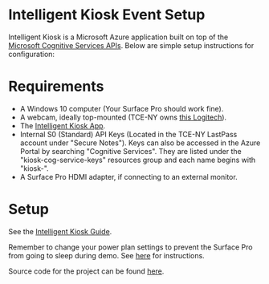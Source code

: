 # Intelligent Kiosk Event Setup

Intelligent Kiosk is a Microsoft Azure application built on top of the [Microsoft Cognitive Services APIs](https://www.microsoft.com/cognitive-services). Below are simple setup instructions for configuration:

# Requirements
* A Windows 10 computer (Your Surface Pro should work fine).
* A webcam, ideally top-mounted (TCE-NY owns [this Logitech](http://www.bestbuy.com/site/logitech-hd-webcam-c615-black/2588445.p?skuId=2588445&extStoreId=&ref=212&loc=1&ksid=24143291-22dc-4093-87e2-de89697b7d54&ksprof_id=8&ksaffcode=pg199033&ksdevice=c&lsft=ref:212,loc:2)).
* The [Intelligent Kiosk App](https://www.microsoft.com/en-us/store/p/intelligent-kiosk/9nblggh5qd84).
* Internal S0 (Standard) API Keys (Located in the TCE-NY LastPass account under "Secure Notes"). Keys can also be accessed in the Azure Portal by searching "Cognitive Services". They are listed under the "kiosk-cog-service-keys" resources group and each name begins with "kiosk-".
* A Surface Pro HDMI adapter, if connecting to an external monitor. 

# Setup
See the [Intelligent Kiosk Guide](https://microsoft.sharepoint.com/teams/CECloudML/_layouts/15/WopiFrame.aspx?sourcedoc={DEC7E276-B5B9-45C8-B43C-B5EA651DB134}&file=Face%20API%20Explorer%20Instructions.docx&action=default).

Remember to change your power plan settings to prevent the Surface Pro from going to sleep during demo. See [here](https://www.groovypost.com/howto/microsoft-surface-rt-sleep-power-options/) for instructions.

Source code for the project can be found [here](https://github.com/Microsoft/Cognitive-Samples-IntelligentKiosk).
